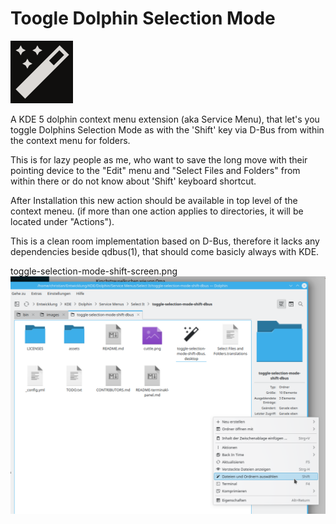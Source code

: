 # Toogle Dolphin Selection Mode

![select it logo](assets/images/toggle-selection-mode-shift-dbus-logo.png)

A KDE 5 dolphin context menu extension (aka Service Menu), that let's you
toggle Dolphins Selection Mode as with the 'Shift' key via D-Bus from within
the context menu for folders.

This is for lazy people as me, who want to save the long move with their
pointing device to the "Edit" menu and "Select Files and Folders" from
within there or do not know about 'Shift' keyboard shortcut.

After Installation this new action should be available in top level of the
context meneu. (if more than one action applies to directories, it will be
located under "Actions").

This is a clean room implementation based on D-Bus, therefore it lacks any
dependencies beside qdbus(1), that should come basicly always with KDE.

toggle-selection-mode-shift-screen.png
![select it in action screenshot](assets/images/toggle-selection-mode-shift-dbus-screen.png)
